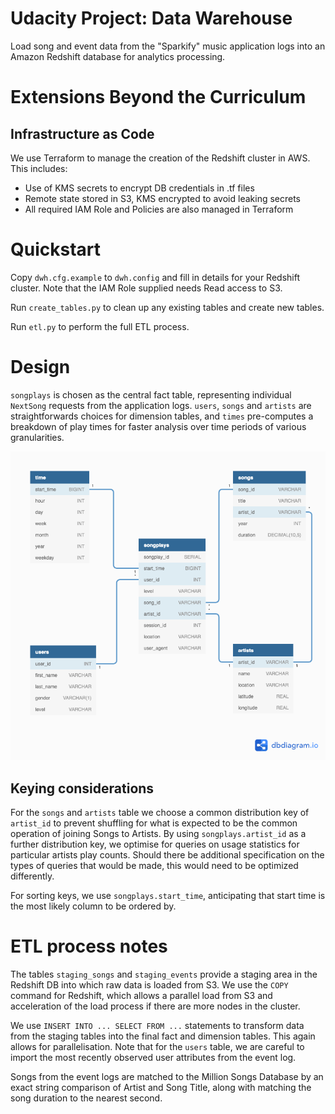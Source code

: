 # Udacity Project: Data Warehouse

Load song and event data from the "Sparkify" music application logs into an Amazon Redshift database for analytics processing.

# Extensions Beyond the Curriculum

## Infrastructure as Code

We use Terraform to manage the creation of the Redshift cluster in AWS. This includes:

- Use of KMS secrets to encrypt DB credentials in .tf files
- Remote state stored in S3, KMS encrypted to avoid leaking secrets
- All required IAM Role and Policies are also managed in Terraform

# Quickstart

Copy `dwh.cfg.example` to `dwh.config` and fill in details for your Redshift cluster. Note that the IAM Role supplied needs Read access to S3.

Run `create_tables.py` to clean up any existing tables and create new tables.

Run `etl.py` to perform the full ETL process.

# Design

`songplays` is chosen as the central fact table, representing individual `NextSong` requests from the application logs. `users`, `songs` and `artists` are straightforwards choices for dimension tables, and `times` pre-computes a breakdown of play times for faster analysis over time periods of various granularities.

![Redshift Schema](udacity-proj-dwh-schema.png)

## Keying considerations

For the `songs` and `artists` table we choose a common distribution key of `artist_id` to prevent shuffling for what is expected to be the common operation of joining Songs to Artists. By using `songplays.artist_id` as a further distribution key, we optimise for queries on usage statistics for particular artists play counts. Should there be additional specification on the types of queries that would be made, this would need to be optimized differently.

For sorting keys, we use `songplays.start_time`, anticipating that start time is the most likely column to be ordered by.

# ETL process notes

The tables `staging_songs` and `staging_events` provide a staging area in the Redshift DB into which raw data is loaded from S3. We use the `COPY` command for Redshift, which allows a parallel load from S3 and acceleration of the load process if there are more nodes in the cluster.

We use `INSERT INTO ... SELECT FROM ...` statements to transform data from the staging tables into the final fact and dimension tables. This again allows for parallelisation. Note that for the `users` table, we are careful to import the most recently observed user attributes from the event log.

Songs from the event logs are matched to the Million Songs Database by an exact string comparison of Artist and Song Title, along with matching the song duration to the nearest second.
